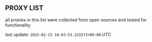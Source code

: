 ## PROXY LIST

all proxies in this list were collected from open sources and tested for functionality

last update: `2025-02-15 18:03:53.231573+00:00` UTC